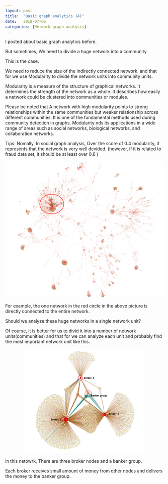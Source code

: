 ```yaml
---
layout: post
title:  "Basic graph analytics (4)"
date:   2018-07-06
categories: [Network graph analysis]
---
```


I posted about basic graph analytics before.

But sometimes, We need to divide a huge network into a community.

This is the case.

We need to reduce the size of the indirectly connected network. and that for we use Modularity to divide the network units into community units. 

Modularity is a measure of the structure of graphical networks. It determines the strength of the network as a whole. It describes how easily a network could be clustered into communities or modules.

Please be noted that A network with high modularity points to strong relationships within the same communities but weaker relationship across different communities. It is one of the fundamental methods used during community detection in graphs. Modularity  nds its applications in a wide range of areas such as social networks, biological networks, and collaboration networks.

Tips: Nomally, In social graph analysis, Over the score of 0.4 modularity, it represents that the network is very well devided. (however, if it is related to fraud data set, it should be at least over 0.6 ) 

![screenshot_1](/static/img/total_network.png)

For example, the one network in the red circle in the above picture is directly connected to the entire network.

Should we analyze these huge networks in a single network unit?

Of course, it is better for us to divid it into a number of network units(communities) and that for we can analyze each unit and probably find the most important network unit like this. 

<center><img src="/static/img/main_network.png" width="75%"></center>

in this netowrk,  There are three broker nodes and a banker group.

Each broker receives small amount of money from other nodes and delivers the money to the banker group.
